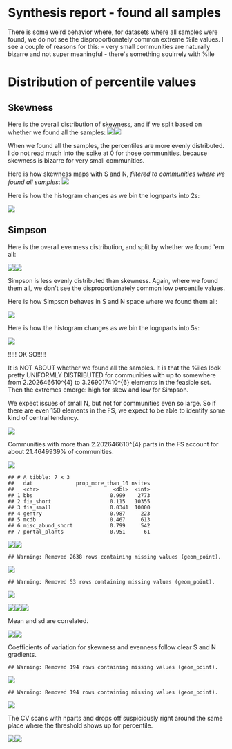 Synthesis report - found all samples
================

There is some weird behavior where, for datasets where all samples were found, we do not see the disproportionately common extreme %ile values. I see a couple of reasons for this: - very small communities are naturally bizarre and not super meaningful - there's something squirrely with %ile

Distribution of percentile values
=================================

Skewness
--------

Here is the overall distribution of skewness, and if we split based on whether we found all the samples: ![](found_all_files/figure-markdown_github/skew%20percentiles-1.png)![](found_all_files/figure-markdown_github/skew%20percentiles-2.png)

When we found all the samples, the percentiles are more evenly distributed. I do not read much into the spike at 0 for those communities, because skewness is bizarre for very small communities.

Here is how skewness maps with S and N, *filtered to communities where we found all samples*: ![](found_all_files/figure-markdown_github/skew%20v%20s%20and%20n-1.png)

Here is how the histogram changes as we bin the lognparts into 2s:

![](found_all_files/figure-markdown_github/binned%20nparts-1.png)

Simpson
-------

Here is the overall evenness distribution, and split by whether we found 'em all:

![](found_all_files/figure-markdown_github/simpson%20percentiles-1.png)![](found_all_files/figure-markdown_github/simpson%20percentiles-2.png)

Simpson is less evenly distributed than skewness. Again, where we found them all, we don't see the disproportionately common low percentile values.

Here is how Simpson behaves in S and N space where we found them all:

![](found_all_files/figure-markdown_github/even%20v%20s%20and%20n-1.png)

Here is how the histogram changes as we bin the lognparts into 5s:

![](found_all_files/figure-markdown_github/binned%20nparts%20even-1.png)

!!!!! OK SO!!!!!

It is NOT ABOUT whether we found all the samples. It is that the %iles look pretty UNIFORMLY DISTRIBUTED for communities with up to somewhere from 2.202646610^{4} to 3.269017410^{6} elements in the feasible set. Then the extremes emerge: high for skew and low for Simpson.

We expect issues of small N, but not for communities even so large. So if there are even 150 elements in the FS, we expect to be able to identify some kind of central tendency.

![](found_all_files/figure-markdown_github/nparts%20classification-1.png)

Communities with more than 2.202646610^{4} parts in the FS account for about 21.4649939% of communities.

![](found_all_files/figure-markdown_github/nparts%20by%20dat-1.png)

    ## # A tibble: 7 x 3
    ##   dat              prop_more_than_10 nsites
    ##   <chr>                        <dbl>  <int>
    ## 1 bbs                         0.999    2773
    ## 2 fia_short                   0.115   10355
    ## 3 fia_small                   0.0341  10000
    ## 4 gentry                      0.987     223
    ## 5 mcdb                        0.467     613
    ## 6 misc_abund_short            0.799     542
    ## 7 portal_plants               0.951      61

![](found_all_files/figure-markdown_github/nparts%20and%20dat-1.png)![](found_all_files/figure-markdown_github/nparts%20and%20dat-2.png)

    ## Warning: Removed 2638 rows containing missing values (geom_point).

![](found_all_files/figure-markdown_github/nparts%20variability-1.png)

    ## Warning: Removed 53 rows containing missing values (geom_point).

![](found_all_files/figure-markdown_github/nparts%20variability-2.png)

![](found_all_files/figure-markdown_github/mean%20v%20sd-1.png)![](found_all_files/figure-markdown_github/mean%20v%20sd-2.png)![](found_all_files/figure-markdown_github/mean%20v%20sd-3.png)

Mean and sd are correlated.

![](found_all_files/figure-markdown_github/cv%20in%20space-1.png)![](found_all_files/figure-markdown_github/cv%20in%20space-2.png)

Coefficients of variation for skewness and evenness follow clear S and N gradients.

    ## Warning: Removed 194 rows containing missing values (geom_point).

![](found_all_files/figure-markdown_github/cv%20v%20nparts-1.png)

    ## Warning: Removed 194 rows containing missing values (geom_point).

![](found_all_files/figure-markdown_github/cv%20v%20nparts-2.png)

The CV scans with nparts and drops off suspiciously right around the same place where the threshold shows up for percentile.

![](found_all_files/figure-markdown_github/cv%20v%20percentile-1.png)![](found_all_files/figure-markdown_github/cv%20v%20percentile-2.png)
